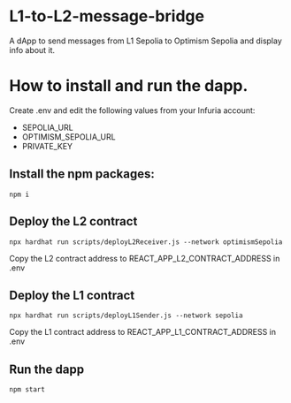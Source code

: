 # L1-to-L2-message-bridge

A dApp to send messages from L1 Sepolia to Optimism Sepolia and display info about it.

# How to install and run the dapp.

Create .env and edit the following values from your Infuria account:

- SEPOLIA_URL
- OPTIMISM_SEPOLIA_URL
- PRIVATE_KEY

## Install the npm packages:
```npm i```

## Deploy the L2 contract
```npx hardhat run scripts/deployL2Receiver.js --network optimismSepolia```

Copy the L2 contract address to REACT_APP_L2_CONTRACT_ADDRESS in .env

## Deploy the L1 contract
```npx hardhat run scripts/deployL1Sender.js --network sepolia```

Copy the L1 contract address to REACT_APP_L1_CONTRACT_ADDRESS in .env


## Run the dapp
```npm start```
